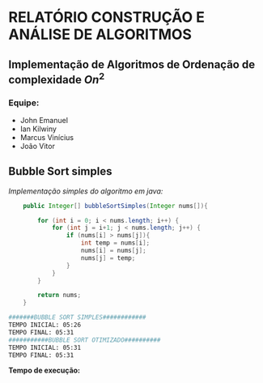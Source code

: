 # RELATÓRIO CONSTRUÇÃO E ANÁLISE DE ALGORITMOS
## Implementação de Algoritmos de Ordenação de complexidade   $O n^{2}$
### Equipe:
- John Emanuel
- Ian Kilwiny
- Marcus Vinícius
- João Vitor

## Bubble Sort simples

*Implementação simples do algoritmo em java:*

``` java
    public Integer[] bubbleSortSimples(Integer nums[]){

        for (int i = 0; i < nums.length; i++) {
            for (int j = i+1; j < nums.length; j++) {
                if (nums[i] > nums[j]){
                    int temp = nums[i];
                    nums[i] = nums[j];
                    nums[j] = temp;
                }
            }
        }

        return nums;
    }
```
```bash
#######BUBBLE SORT SIMPLES############
TEMPO INICIAL: 05:26
TEMPO FINAL: 05:31
###########BUBBLE SORT OTIMIZADO##########
TEMPO INICIAL: 05:31
TEMPO FINAL: 05:31
```
**Tempo de execução:**

